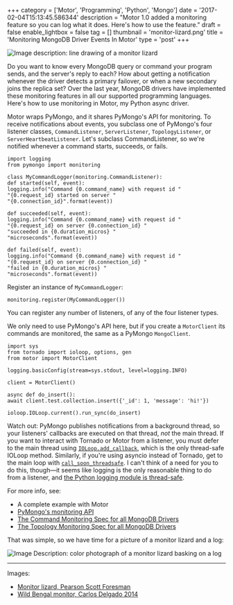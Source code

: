 +++
category = ['Motor', 'Programming', 'Python', 'Mongo']
date = '2017-02-04T15:13:45.586344'
description = "Motor 1.0 added a monitoring feature so you can log what it does. Here's how to use the feature."
draft = false
enable_lightbox = false
tag = []
thumbnail = 'monitor-lizard.png'
title = 'Monitoring MongoDB Driver Events In Motor'
type = 'post'
+++

![Image description: line drawing of a monitor lizard](monitor-lizard.png)

Do you want to know every MongoDB query or command your program sends, and the server's reply to each? How about getting a notification whenever the driver detects a primary failover, or when a new secondary joins the replica set? Over the last year, MongoDB drivers have implemented these monitoring features in all our supported programming languages. Here's how to use monitoring in Motor, my Python async driver.

Motor wraps PyMongo, and it shares PyMongo's API for monitoring. To receive notifications about events, you subclass one of PyMongo's four listener classes, ``CommandListener``, ``ServerListener``, ``TopologyListener``, or ``ServerHeartbeatListener``. Let's subclass CommandListener, so we're notified whenever a command starts, succeeds, or fails.

```py3
import logging
from pymongo import monitoring

class MyCommandLogger(monitoring.CommandListener):
def started(self, event):
logging.info("Command {0.command_name} with request id "
"{0.request_id} started on server "
"{0.connection_id}".format(event))

def succeeded(self, event):
logging.info("Command {0.command_name} with request id "
"{0.request_id} on server {0.connection_id} "
"succeeded in {0.duration_micros} "
"microseconds".format(event))

def failed(self, event):
logging.info("Command {0.command_name} with request id "
"{0.request_id} on server {0.connection_id} "
"failed in {0.duration_micros} "
"microseconds".format(event))
```

Register an instance of ``MyCommandLogger``:

```py3
monitoring.register(MyCommandLogger())
```

You can register any number of listeners, of any of the four listener types.

We only need to use PyMongo's API here, but if you create a ``MotorClient`` its commands are monitored, the same as a PyMongo ``MongoClient``.

```py3
import sys
from tornado import ioloop, options, gen
from motor import MotorClient

logging.basicConfig(stream=sys.stdout, level=logging.INFO)

client = MotorClient()

async def do_insert():
await client.test.collection.insert({'_id': 1, 'message': 'hi!'})

ioloop.IOLoop.current().run_sync(do_insert)
```

Watch out: PyMongo publishes notifications from a background thread, so your listeners' callbacks are executed on that thread, *not* the main thread. If you want to interact with Tornado or Motor from a listener, you must defer to the main thread using [``IOLoop.add_callback``](http://www.tornadoweb.org/en/latest/ioloop.html#tornado.ioloop.IOLoop.add_callback), which is the only thread-safe IOLoop method. Similarly, if you're using asyncio instead of Tornado, get to the main loop with [``call_soon_threadsafe``](https://docs.python.org/3/library/asyncio-eventloop.html#asyncio.AbstractEventLoop.call_soon_threadsafe). I can't think of a need for you to do this, though&mdash;it seems like logging is the only reasonable thing to do from a listener, and [the Python logging module is thread-safe](https://docs.python.org/3/library/logging.html#thread-safety).

For more info, see:

* A complete example with Motor
* [PyMongo's monitoring API](http://api.mongodb.com/python/current/api/pymongo/monitoring.html)
* [The Command Monitoring Spec for all MongoDB Drivers](https://github.com/mongodb/specifications/blob/master/source/command-monitoring/command-monitoring.rst)
* [The Topology Monitoring Spec for all MongoDB Drivers](https://github.com/mongodb/specifications/blob/master/source/server-discovery-and-monitoring/server-discovery-and-monitoring-monitoring.rst)

That was simple, so we have time for a picture of a monitor lizard and a log:

![Image Description: color photograph of a monitor lizard basking on a log](varanus-bengalensis.jpg)

***

Images:

* [Monitor lizard, Pearson Scott Foresman](https://commons.wikimedia.org/wiki/File:Monitor_Lizard_(PSF).png)
* [Wild Bengal monitor, Carlos Delgado 2014](https://commons.wikimedia.org/wiki/File:Varanus_bengalensis_-_02.jpg)
